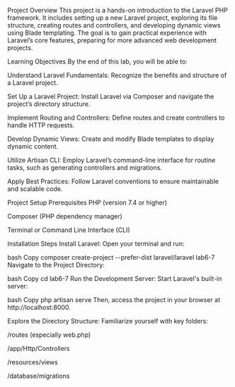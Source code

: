  Project Overview
This project is a hands-on introduction to the Laravel PHP framework. It includes setting up a new Laravel project, exploring its file structure, creating routes and controllers, and developing dynamic views using Blade templating. The goal is to gain practical experience with Laravel’s core features, preparing for more advanced web development projects.

Learning Objectives
By the end of this lab, you will be able to:

Understand Laravel Fundamentals: Recognize the benefits and structure of a Laravel project.

Set Up a Laravel Project: Install Laravel via Composer and navigate the project’s directory structure.

Implement Routing and Controllers: Define routes and create controllers to handle HTTP requests.

Develop Dynamic Views: Create and modify Blade templates to display dynamic content.

Utilize Artisan CLI: Employ Laravel’s command-line interface for routine tasks, such as generating controllers and migrations.

Apply Best Practices: Follow Laravel conventions to ensure maintainable and scalable code.

Project Setup
Prerequisites
PHP (version 7.4 or higher)

Composer (PHP dependency manager)

Terminal or Command Line Interface (CLI)

Installation Steps
Install Laravel:
Open your terminal and run:

bash
Copy
composer create-project --prefer-dist laravel/laravel lab6-7
Navigate to the Project Directory:

bash
Copy
cd lab6-7
Run the Development Server:
Start Laravel's built-in server:

bash
Copy
php artisan serve
Then, access the project in your browser at http://localhost:8000.

Explore the Directory Structure:
Familiarize yourself with key folders:

/routes (especially web.php)

/app/Http/Controllers

/resources/views

/database/migrations
